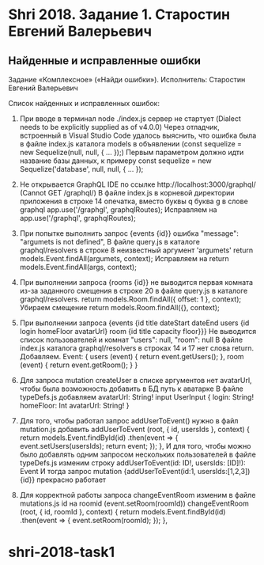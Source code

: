 # Shri 2018. Задание 1. Старостин Евгений Валерьевич

## Найденные и исправленные ошибки

Задание «Комплексное» («Найди ошибки»). Исполнитель: Старостин Евгений Валерьевич

Список найденных и исправленных ошибок:

1) При вводе в терминал node ./index.js сервер не стартует (Dialect needs to be explicitly supplied as of v4.0.0)
Через отладчик, встроенный в Visual Studio Code удалось выяснить, что ошибка была в файле index.js каталога models в объявлении (const sequelize = new Sequelize(null, null, { ... });) 
Первым параметром должно идти название базы данных, к примеру const sequelize = new Sequelize('database', null, null, { ... });

2) Не открывается GraphQL IDE по ссылке http://localhost:3000/graphql/ (Cannot GET /graphql/) 
В файле index.js в корневой директории приложения в строке 14 опечатка, вместо буквы q буква g в слове graphql app.use('/graphgl', graphqlRoutes); 
Исправляем на app.use('/graphql', graphqlRoutes);

3) При попытке выполнить запрос {events {id}} ошибка "message": "argumets is not defined", 
В файле query.js в каталоге graphql/resolvers в строке 8 неизвестный аргумент 'argumets' 
return models.Event.findAll(argumets, context); Исправляем на return models.Event.findAll(args, context);

4) При выполнении запроса {rooms {id}} не выводится первая комната из-за заданного смещения в строке 20 в файле query.js в каталоге graphql/resolvers. 
return models.Room.findAll({ offset: 1 }, context); 
Убираем смещение return models.Room.findAll({}, context);

5) При выполнении запроса 
{events {id title dateStart dateEnd users {id login homeFloor avatarUrl} room {id title capacity floor}}} 
Не выводится список пользователей и комнат "users": null, "room": null 
В файле index.js каталога graphql/resolvers в строках 14 и 17 нет слова return.
Добавляем. Event: { users (event) { return event.getUsers(); }, room (event) { return event.getRoom(); } }

6) Для запроса mutation createUser в списке аргументов нет avatarUrl, 
чтобы была возможность добавить в БД путь к аватарке В файле typeDefs.js добавляем avatarUrl: String! 
input UserInput { login: String! homeFloor: Int avatarUrl: String! }

7) Для того, чтобы работал запрос addUserToEvent() нужно в файл mutation.js добавить 
addUserToEvent (root, { id, usersIds }, context) { return models.Event.findById(id) .then(event => { event.setUsers(usersIds); return event; }); }, 
И для того, чтобы можно было добавлять одним запросом нескольких пользователей в файле typeDefs.js изменим строку 
addUserToEvent(id: ID!, usersIds: [ID]!): Event 
И тогда запрос mutation {addUserToEvent(id:1, usersIds:[1,2,3]) {id}} прекрасно работает

8) Для корректной работы запроса changeEventRoom изменим в файле mutations.js id на roomid (event.setRoom(roomId)) 
changeEventRoom (root, { id, roomId }, context) { return models.Event.findById(id) .then(event => { event.setRoom(roomId); }); },

# shri-2018-task1
